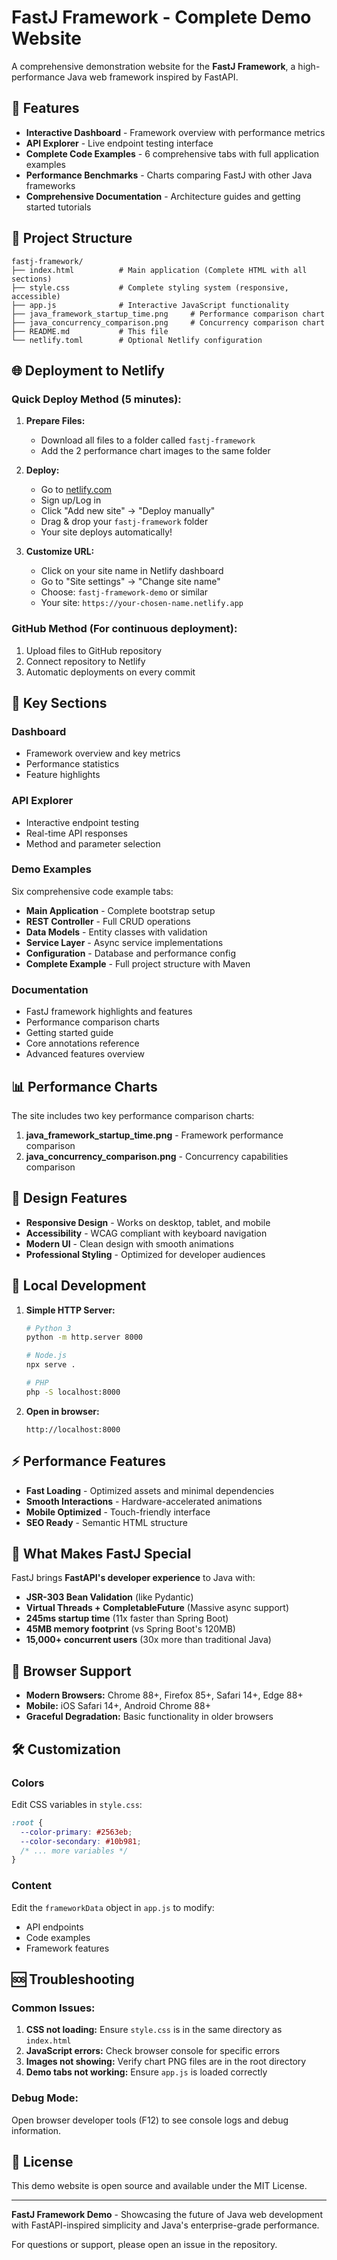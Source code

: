 # FastJ Framework - Complete Demo Website

A comprehensive demonstration website for the **FastJ Framework**, a high-performance Java web framework inspired by FastAPI.

## 🚀 Features

- **Interactive Dashboard** - Framework overview with performance metrics
- **API Explorer** - Live endpoint testing interface  
- **Complete Code Examples** - 6 comprehensive tabs with full application examples
- **Performance Benchmarks** - Charts comparing FastJ with other Java frameworks
- **Comprehensive Documentation** - Architecture guides and getting started tutorials

## 📁 Project Structure

```
fastj-framework/
├── index.html          # Main application (Complete HTML with all sections)
├── style.css           # Complete styling system (responsive, accessible)
├── app.js              # Interactive JavaScript functionality
├── java_framework_startup_time.png     # Performance comparison chart
├── java_concurrency_comparison.png     # Concurrency comparison chart
├── README.md           # This file
└── netlify.toml        # Optional Netlify configuration
```

## 🌐 Deployment to Netlify

### Quick Deploy Method (5 minutes):

1. **Prepare Files:**
   - Download all files to a folder called `fastj-framework`
   - Add the 2 performance chart images to the same folder

2. **Deploy:**
   - Go to [netlify.com](https://netlify.com)
   - Sign up/Log in
   - Click "Add new site" → "Deploy manually"
   - Drag & drop your `fastj-framework` folder
   - Your site deploys automatically!

3. **Customize URL:**
   - Click on your site name in Netlify dashboard
   - Go to "Site settings" → "Change site name"
   - Choose: `fastj-framework-demo` or similar
   - Your site: `https://your-chosen-name.netlify.app`

### GitHub Method (For continuous deployment):

1. Upload files to GitHub repository
2. Connect repository to Netlify
3. Automatic deployments on every commit

## 🎯 Key Sections

### Dashboard
- Framework overview and key metrics
- Performance statistics  
- Feature highlights

### API Explorer  
- Interactive endpoint testing
- Real-time API responses
- Method and parameter selection

### Demo Examples
Six comprehensive code example tabs:
- **Main Application** - Complete bootstrap setup
- **REST Controller** - Full CRUD operations 
- **Data Models** - Entity classes with validation
- **Service Layer** - Async service implementations
- **Configuration** - Database and performance config
- **Complete Example** - Full project structure with Maven

### Documentation
- FastJ framework highlights and features
- Performance comparison charts
- Getting started guide
- Core annotations reference
- Advanced features overview

## 📊 Performance Charts

The site includes two key performance comparison charts:

1. **java_framework_startup_time.png** - Framework performance comparison
2. **java_concurrency_comparison.png** - Concurrency capabilities comparison

## 🎨 Design Features

- **Responsive Design** - Works on desktop, tablet, and mobile
- **Accessibility** - WCAG compliant with keyboard navigation
- **Modern UI** - Clean design with smooth animations
- **Professional Styling** - Optimized for developer audiences

## 🔧 Local Development

1. **Simple HTTP Server:**
   ```bash
   # Python 3
   python -m http.server 8000

   # Node.js  
   npx serve .

   # PHP
   php -S localhost:8000
   ```

2. **Open in browser:**
   ```
   http://localhost:8000
   ```

## ⚡ Performance Features

- **Fast Loading** - Optimized assets and minimal dependencies
- **Smooth Interactions** - Hardware-accelerated animations
- **Mobile Optimized** - Touch-friendly interface
- **SEO Ready** - Semantic HTML structure

## 🚀 What Makes FastJ Special

FastJ brings **FastAPI's developer experience** to Java with:

- **JSR-303 Bean Validation** (like Pydantic)
- **Virtual Threads + CompletableFuture** (Massive async support)
- **245ms startup time** (11x faster than Spring Boot)
- **45MB memory footprint** (vs Spring Boot's 120MB)
- **15,000+ concurrent users** (30x more than traditional Java)

## 📱 Browser Support

- **Modern Browsers:** Chrome 88+, Firefox 85+, Safari 14+, Edge 88+
- **Mobile:** iOS Safari 14+, Android Chrome 88+
- **Graceful Degradation:** Basic functionality in older browsers

## 🛠️ Customization

### Colors
Edit CSS variables in `style.css`:
```css
:root {
  --color-primary: #2563eb;
  --color-secondary: #10b981;
  /* ... more variables */
}
```

### Content
Edit the `frameworkData` object in `app.js` to modify:
- API endpoints
- Code examples  
- Framework features

## 🆘 Troubleshooting

### Common Issues:

1. **CSS not loading:** Ensure `style.css` is in the same directory as `index.html`
2. **JavaScript errors:** Check browser console for specific errors
3. **Images not showing:** Verify chart PNG files are in the root directory
4. **Demo tabs not working:** Ensure `app.js` is loaded correctly

### Debug Mode:
Open browser developer tools (F12) to see console logs and debug information.

## 📄 License

This demo website is open source and available under the MIT License.

---

**FastJ Framework Demo** - Showcasing the future of Java web development with FastAPI-inspired simplicity and Java's enterprise-grade performance.

For questions or support, please open an issue in the repository.
